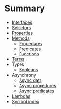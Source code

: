 # Summary

* [Interfaces](interfaces.md)
* [Selectors](selectors.md)
* [Properties](properties.md)
* [Methods](methods.md)
  * [Procedures](procedures.md)
  * [Predicates](predicates.md)
  * [Functions](functions.md)
* [Terms](terms.md)
* Types
  * [Booleans](booleans.md)
* Asynchrony
  * [Async data](async-data.md)
  * [Async procedures](async-procedures.md)
  * [Async predicates](async-predicates.md)
* [Lambdas](lambdas.md)
* [Symbol index](symbols.md)